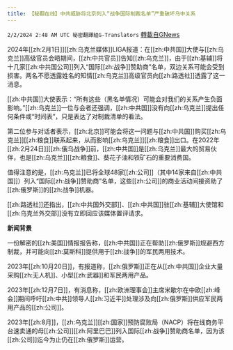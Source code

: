 ```yaml
---
title: 【秘翻在线】中共威胁将北京列入“战争国际制裁名单”严重破坏乌中关系
---
```

`2/2/2024 2:48 AM UTC 秘密翻譯組G-Translators` [轉載自GNews](https://gnews.org/articles/2275181)

2024年[[zh:2月1日]][[zh:乌克兰媒体]]LIGA报道：在[[zh:中共国]]大使与[[zh:乌克兰]]高级官员会晤期间，[[zh:中共官员]]告知[[zh:乌克兰]]，由于[[zh:基辅]]将十几家[[zh:中共国公司]]列入“国际[[zh:战争]]赞助商”名单，双边关系可能会受到损害。两名不愿透露姓名的知情[[zh:乌克兰]]高级官员向[[zh:路透社]]透露了这一消息。

[[zh:中共国]]大使表示：“所有这些（黑名单情况）可能会对我们的关系产生负面影响。”[[zh:乌克兰]]一位与会者还强调，[[zh:中共国]]没有向[[zh:乌克兰]]提出任何条件或“时间表”，只是表达了对制裁清单的看法。

第二位参与对话者表示，[[zh:北京]]可能会将这一问题与[[zh:中共国]]购买[[zh:乌克兰]][[zh:粮食]]联系起来，从而影响[[zh:乌克兰]][[zh:粮食]]出口。在2022年[[zh:2月24日]][[zh:俄乌战争]]前，[[zh:中共国]]是[[zh:乌克兰]]最大的贸易伙伴，也是[[zh:乌克兰]][[zh:粮食]]、葵花子油和铁矿石的重要消费国。

值得注意的是，[[zh:乌克兰]]已将全球48家[[zh:公司]]（其中14家来自[[zh:中共国]]）列入“国际[[zh:战争]]赞助商”名单，这些[[zh:公司]]的商业活动间接资助了[[zh:俄罗斯]]的[[zh:战争]]机器。

[[zh:路透社]]还指出，[[zh:中共国外交部]]、[[zh:中共国]]驻[[zh:基辅]]大使馆和[[zh:乌克兰外交部]]没有立即回应该媒体置评请求。

**新闻背景**

一份解密的[[zh:美国]]情报报告称，[[zh:中共国]]正在帮助[[zh:俄罗斯]]规避西方制裁，并可能向[[zh:莫斯科]]提供用于[[zh:战争]]的军民两用技术。

2023年[[zh:10月20日]]，有报道称，[[zh:俄罗斯]]正在从[[zh:中共国]]企业大量采购[[zh:无人机]]、小型[[zh:武器]]和军民两用产品。

2023年[[zh:12月7日]]，有消息称，[[zh:欧洲理事会]]主席米歇尔在中欧[[zh:峰会]]期间呼吁[[zh:中共]]领导人[[zh:习近平]]处理涉及向[[zh:俄罗斯]]供应军民两用产品的[[zh:公司]]。

2023年[[zh:8月]]，[[zh:乌克兰]][[zh:国家]]预防腐败局（NACP）将在线商务平台速卖通的母[[zh:公司]][[zh:阿里巴巴]]列入国际[[zh:战争]]赞助商名单，因为该[[zh:公司]]迄今为止仍在[[zh:俄罗斯]]运营。
